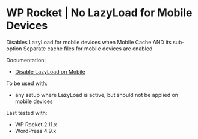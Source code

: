 # WP Rocket | No LazyLoad for Mobile Devices

Disables LazyLoad for mobile devices when Mobile Cache AND its sub-option Separate cache files for mobile devices are enabled.

Documentation:
* [Disable LazyLoad on Mobile](https://docs.wp-rocket.me/article/139-disable-lazyload-on-mobile)

To be used with:
* any setup where LazyLoad is active, but should not be applied on mobile devices

Last tested with:
* WP Rocket 2.11.x
* WordPress 4.9.x
